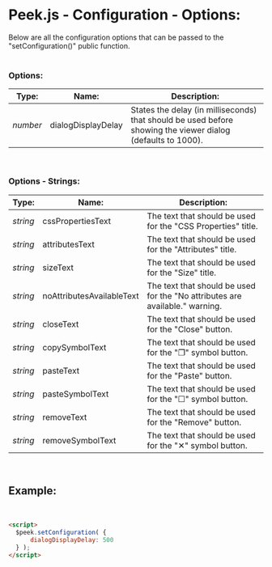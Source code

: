 # Peek.js - Configuration - Options:

Below are all the configuration options that can be passed to the "setConfiguration()" public function.
<br>
<br>


### Options:

| Type: | Name: | Description: |
| --- | --- | --- |
| *number* | dialogDisplayDelay | States the delay (in milliseconds) that should be used before showing the viewer dialog (defaults to 1000). |

<br/>


### Options - Strings:

| Type: | Name: | Description: |
| --- | --- | --- |
| *string* | cssPropertiesText | The text that should be used for the "CSS Properties" title. |
| *string* | attributesText | The text that should be used for the "Attributes" title. |
| *string* | sizeText | The text that should be used for the "Size" title. |
| *string* | noAttributesAvailableText | The text that should be used for the "No attributes are available." warning. |
| *string* | closeText | The text that should be used for the "Close" button. |
| *string* | copySymbolText | The text that should be used for the "❐" symbol button. |
| *string* | pasteText | The text that should be used for the "Paste" button. |
| *string* | pasteSymbolText | The text that should be used for the "☐" symbol button. |
| *string* | removeText | The text that should be used for the "Remove" button. |
| *string* | removeSymbolText | The text that should be used for the "✕" symbol button. |

<br/>


## Example:
<br/>

```markdown
<script> 
  $peek.setConfiguration( {
      dialogDisplayDelay: 500
  } );
</script>
```